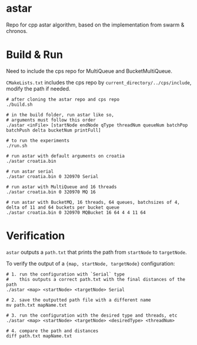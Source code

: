 # astar
Repo for cpp astar algorithm, based on the implementation from swarm & chronos.

# Build & Run
Need to include the cps repo for MultiQueue and BucketMultiQueue.

`CMakeLists.txt` includes the cps repo by `current_directory/../cps/include`, modify the path if needed.

```
# after cloning the astar repo and cps repo
./build.sh

# in the build folder, run astar like so,
# arguments must follow this order
./astar <inFile> [startNode endNode qType threadNum queueNum batchPop batchPush delta bucketNum printFull]

# to run the experiments
./run.sh

# run astar with default arguments on croatia
./astar croatia.bin 

# run astar serial
./astar croatia.bin 0 320970 Serial

# run astar with MultiQueue and 16 threads
./astar croatia.bin 0 320970 MQ 16

# run astar with BucketMQ, 16 threads, 64 queues, batchsizes of 4, delta of 11 and 64 buckets per bucket queue
./astar croatia.bin 0 320970 MQBucket 16 64 4 4 11 64 
```

# Verification
`astar` outputs a `path.txt` that prints the path from `startNode` to `targetNode`.

To verify the output of a `{map, startNode, targetNode}` configuration:
```
# 1. run the configuration with `Serial` type
#    this outputs a correct path.txt with the final distances of the path
./astar <map> <startNode> <targetNode> Serial

# 2. save the outputted path file with a different name
mv path.txt mapName.txt

# 3. run the configuration with the desired type and threads, etc
./astar <map> <startNode> <targetNode> <desiredType> <threadNum>

# 4. compare the path and distances
diff path.txt mapName.txt

```
  
  
  
  
